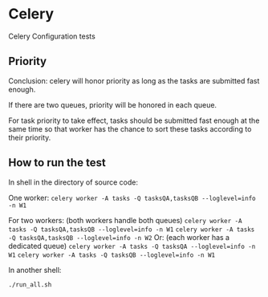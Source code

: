 # Celery
Celery Configuration tests

## Priority

Conclusion: celery will honor priority as long as the tasks are submitted fast enough.

If there are two queues, priority will be honored in each queue.

For task priority to take effect, tasks should be submitted fast enough at the same time so that worker has the chance
to sort these tasks according to their priority.


## How to run the test

In shell in the directory of source code:


One worker:
```celery worker -A tasks -Q tasksQA,tasksQB --loglevel=info -n W1```

For two workers:
(both workers handle both queues)
```celery worker -A tasks -Q tasksQA,tasksQB --loglevel=info -n W1```
```celery worker -A tasks -Q tasksQA,tasksQB --loglevel=info -n W2```
Or:
(each worker has a dedicated queue)
```celery worker -A tasks -Q tasksQA --loglevel=info -n W1```
```celery worker -A tasks -Q tasksQB --loglevel=info -n W1```

In another shell:

```./run_all.sh```
